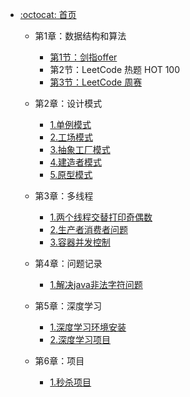 - [:octocat: 首页](/README)

   - 第1章：数据结构和算法
       - [第1节：剑指offer](/md/idea-plugin/algorithm/剑指offer.md)
       -  第2节：LeetCode 热题 HOT 100
       - [第3节：LeetCode 周赛](/md/idea-plugin/algorithm/周赛.md)
       
   - 第2章：设计模式
       - [1.单例模式](/md/idea-plugin/designpatterns/1.单例模式.md)
       - [2.工场模式](/md/idea-plugin/designpatterns/2.工场模式.md)
       - [3.抽象工厂模式](/md/idea-plugin/designpatterns/3.抽象工厂模式.md)
       - [4.建造者模式](/md/idea-plugin/designpatterns/4.建造者模式.md)
       - [5.原型模式](/md/idea-plugin/designpatterns/5.原型模式.md)
       
   - 第3章：多线程
       - [1.两个线程交替打印奇偶数](/md/idea-plugin/multithread/1.两个线程交替打印奇偶数.md)
       - [2.生产者消费者问题](/md/idea-plugin/multithread/2.生产者消费者问题.md)
       - [3.容器并发控制](/md/idea-plugin/multithread/3.容器并发控制.md)
       
   - 第4章：问题记录
       - [1.解决java非法字符问题](/md/idea-plugin/question/1.解决java非法字符问题.md)
       
   - 第5章：深度学习
       - [1.深度学习环境安装](/md/idea-plugin/deep-learning/1.深度学习环境安装.md)
       - [2.深度学习项目](/md/idea-plugin/deep-learning/2.深度学习项目.md)    
        
   - 第6章：项目
       - [1.秒杀项目](/md/idea-plugin/project/1.秒杀项目.md)
  

       
